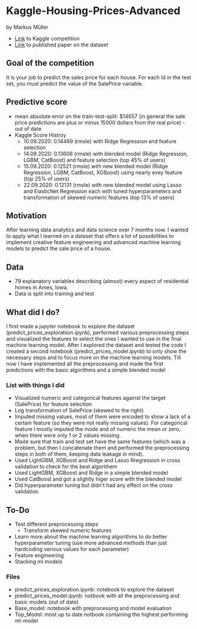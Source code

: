 # Kaggle-Housing-Prices-Advanced
by Markus Müller

- <a href='https://www.kaggle.com/c/house-prices-advanced-regression-techniques'>Link</a> to Kaggle competition 
- <a href='http://jse.amstat.org/v19n3/decock.pdf'>Link</a> to published paper on the dataset

## Goal of the competition
It is your job to predict the sales price for each house. For each Id in the test set, you must predict the value of the SalePrice variable.

## Predictive score 
- mean absolute error on the train-test-split: $14657 (in general the sale price predictions are plus or minus 15000 dollars from the real price) - out of date
- Kaggle Score Histroy
  - 10.09.2020: 0.14469 (rmsle) with Ridge Regression and feature selection
  - 14.09.2020: 0.13608 (rmsle) with blended model (Ridge Regression, LGBM, CatBoost) and feature selection (top 45% of users)
  - 15.09.2020: 0.12521 (rmsle) with new blended model (Ridge Regression, LGBM, CatBoost, XGBoost) using nearly evey feature (top 25% of users)
  - 22.09.2020: 0.12131 (rmsle) with new blended model using Lasso and ElasticNet Regression each with tuned hyperparameters and transformation of skewed  numeric features (top 13% of users)


## Motivation
After learning data analytics and data science over 7 months now. I wanted to apply what I learned on a dataset that offers a lot of possibilities to implement creative feature engineering and advanced machine learning models to predict the sale price of a house.

## Data
- 79 explanatory variables describing (almost) every aspect of residential homes in Ames, Iowa.
- Data is split into training and test

## What did I do?
I first made a jupyter notebook to explore the dataset (predict_prices_exploratiion.ipynb), performed various preprocessing steps and visualized the features to select the ones I wanted to use in the final machine learning model. After I explored the dataset and tested the code I created a second notebook (predict_prices_model.ipynb) to only show the necessary steps and to focus more on the machine learning models. Till now I have implemented all the preprocessing and made the first predictions with the basic algorithms and a simple blended model


### List with things I did
- Visualized numeric and categorical features against the target (SalePrice) for feature selection
- Log transformation of SalePrice (skewed to the right)
- Imputed missing values, most of them were encoded to show a lack of a certain feature (so they were not really missing values). For categorical feature I mostly imputed the mode and of numeric the mean or zero, when there were only 1 or 2 values missing.
- Made sure that train and test set have the same features (which was a problem, but then I concatenate them and performed the preprocessing steps in both of them, keeping data leakage in mind).
- Used LightGBM, XGBoost and Ridge and Lasso Rregression in cross validation to check for the best algorithem
- Used LightGBM, XGBoost and Ridge in a simple blended model
- Used CatBoost and got a slightly higer score with the blended model
- Did hyperparameter tuning but didn't had any effect on the cross validation 


## To-Do
- Test different preprocessing steps
  - Transform skewed numeric features
- Learn more about the machine learning algorithms to do better hyperparameter tuning (use more advanced methods than just hardcoding verious values for each parameter)
- Feature engineering
- Stacking ml models


### Files
- predict_prices_exploration.ipynb: notebook to explore the dataset
- predict_prices_model.ipynb: notbook with all the preprocessing and basic models (out of date)
- Base_model: notebook with preprocessing and model evaluation
- Top_Model: most up to date notbook containing the highest performing ml-model
